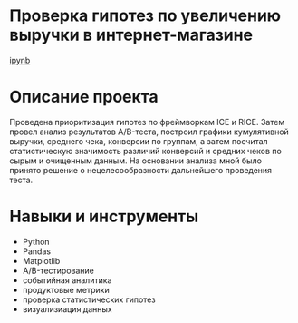 # Проверка гипотез по увеличению выручки в интернет-магазине
[ipynb](https://github.com/vadimstupakov/Portfolio/blob/76ff88ccf0d000628eee6bc2fe61d87464b13c69/User%20Behaviour/User%20Behavior.ipynb)
# Описание проекта
Проведена приоритизация гипотез по фреймворкам ICE и RICE. Затем провел анализ
результатов A/B-теста, построил графики кумулятивной выручки, среднего чека,
конверсии по группам, а затем посчитал статистическую значимость различий конверсий
и средних чеков по сырым и очищенным данным. На основании анализа мной было
принято решение о нецелесообразности дальнейшего проведения теста.

# Навыки и инструменты
- Python
- Pandas
- Matplotlib
- A/B-тестирование
- событийная аналитика
- продуктовые метрики
- проверка статистических гипотез
- визуализиация данных
